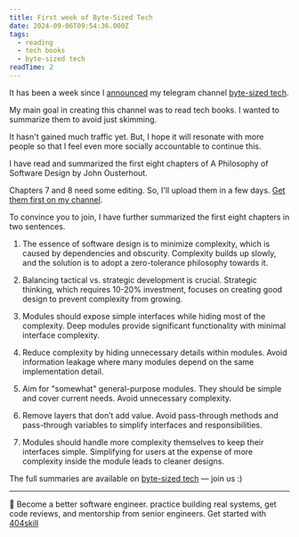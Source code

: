 ```yaml
---
title: First week of Byte-Sized Tech
date: 2024-09-06T09:54:36.000Z
tags:
  - reading
  - tech books
  - byte-sized tech
readTime: 2
---
```


It has been a week since I [announced](https://www.16elt.com/2024/08/31/telegram-channel-announcement/) my telegram channel [byte-sized tech](https://t.me/booksbytes).

My main goal in creating this channel was to read tech books. I wanted to summarize them to avoid just skimming.

It hasn't gained much traffic yet. But, I hope it will resonate with more people so that I feel even more socially accountable to continue this.

I have read and summarized the first eight chapters of A Philosophy of Software Design by John Ousterhout.

Chapters 7 and 8 need some editing. So, I'll upload them in a few days. [Get them first on my channel](https://t.me/booksbytes).

To convince you to join, I have further summarized the first eight chapters in two sentences.

1. The essence of software design is to minimize complexity, which is caused by dependencies and obscurity. Complexity builds up slowly, and the solution is to adopt a zero-tolerance philosophy towards it.

2. Balancing tactical vs. strategic development is crucial. Strategic thinking, which requires 10-20% investment, focuses on creating good design to prevent complexity from growing.

3. Modules should expose simple interfaces while hiding most of the complexity. Deep modules provide significant functionality with minimal interface complexity.

4. Reduce complexity by hiding unnecessary details within modules. Avoid information leakage where many modules depend on the same implementation detail.

5. Aim for "somewhat" general-purpose modules. They should be simple and cover current needs. Avoid unnecessary complexity.

6. Remove layers that don’t add value. Avoid pass-through methods and pass-through variables to simplify interfaces and responsibilities.

7. Modules should handle more complexity themselves to keep their interfaces simple. Simplifying for users at the expense of more complexity inside the module leads to cleaner designs.

The full summaries are available on [byte-sized tech](https://t.me/booksbytes) — join us :)



<!-- PROMO BLOCK -->
---

🚨 Become a better software engineer. practice building real systems, get code reviews, and mentorship from senior engineers.
Get started with [404skill](https://404skill.github.io/#/)
<!-- END PROMO BLOCK -->


